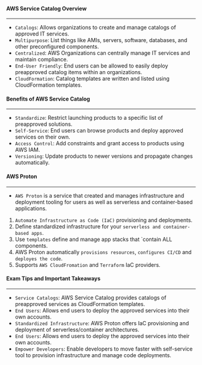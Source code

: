 #### AWS Service Catalog Overview

___

* `Catalogs`: Allows organizations to create and manage catalogs of approved IT services.
* `Multipurpose`: List things like AMIs, servers, software, databases, and other preconfigured components.
* `Centralized`: AWS Organizations can centrally manage IT services and maintain compliance.
* `End-User Friendly`: End users can be allowed to easily deploy preapproved catalog items within an organizations.
* `CloudFormation`: Catalog templates are written and listed using CloudFormation templates.

#### Benefits of AWS Service Catalog

___

* `Standardize`: Restrict launching products to a specific list of preapproved solutions.
* `Self-Service`: End users can browse products and deploy approved services on their own.
* `Access Control`: Add constraints and grant access to products using AWS IAM.
* `Versioning`: Update products to newer versions and propagate changes automatically.

#### AWS Proton

___

* `AWS Proton` is a service that created and manages infrastructure and deployment tooling for users as well as
  serverless and container-based applications.

1. `Automate Infrastructure as Code (IaC)` provisioning and deployments.
2. Define standardized infrastructure for your `serverless and container-based apps`.
3. Use `templates` define and manage app stacks that `contain ALL components.
4. AWS Proton automatically `provisions resources`, `configures CI/CD` and `deployes the code`.
5. Supports `AWS CloudFromation` and `Terraform` IaC providers.

#### Exam Tips and Important Takeaways

___

* `Service Catalogs`: AWS Service Catalog provides catalogs of preapproved services as CloudFormation templates.
* `End Users`: Allows end users to deploy the approved services into their own accounts.
* `Standardized Infrastructure`: AWS Proton offers IaC provisioning and deployment of serverless/container
  architectures.
* `End Users`: Allows end users to deploy the approved services into their own accounts.
* `Empower Developers`: Enable developers to move faster with self-service tool to provision infrastructure and manage
  code deployments.